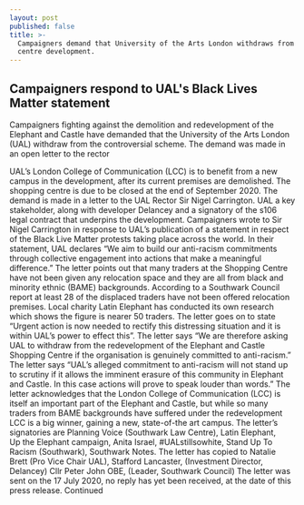 ```yaml
---
layout: post
published: false
title: >-
  Campaigners demand that University of the Arts London withdraws from shopping
  centre development.
---
```

## Campaigners respond to UAL's Black Lives Matter statement

Campaigners fighting against the demolition and redevelopment of the Elephant and Castle have demanded that the University of the Arts London (UAL) withdraw from the controversial scheme.  The demand was made in an open letter to the rector 



UAL’s London College of Communication (LCC) is to benefit from a new campus in the development, after its current premises are demolished.  The shopping centre is due to be closed at the end of September 2020. 
The demand is made in a letter to the UAL Rector Sir Nigel Carrington.  UAL a key stakeholder, along with developer Delancey and a signatory of the s106 legal contract that underpins the development. 
Campaigners wrote to Sir Nigel Carrington in response to UAL’s publication of a statement in respect of the Black Live Matter protests taking place across the world. In their statement, UAL declares “We aim to build our anti-racism commitments through collective engagement into actions that make a meaningful difference.” 
The letter points out that many traders at the Shopping Centre have not been given any relocation space and they are all from black and minority ethnic (BAME) backgrounds. According to a Southwark Council report at least 28 of the displaced traders have not been offered relocation premises.  Local charity Latin Elephant has conducted its own research which shows the figure is nearer 50 traders. 
The letter goes on to state “Urgent action is now needed to rectify this distressing situation and it is within UAL’s power to effect this”.  The letter says “We are therefore asking UAL to withdraw from the redevelopment of the Elephant and Castle Shopping Centre if the organisation is genuinely committed to anti-racism.” 
The letter says “UAL’s alleged commitment to anti-racism will not stand up to scrutiny if it allows the imminent erasure of this community in Elephant and Castle. In this case actions will prove to speak louder than words.” 
The letter acknowledges that the London College of Communication (LCC) is itself an important part of the Elephant and Castle, but while so many traders from BAME backgrounds have suffered under the redevelopment LCC is a big winner, gaining a new, state-of-the art campus. 
The letter’s signatories are Planning Voice (Southwark Law Centre), Latin Elephant,   
Up the Elephant campaign, Anita Israel, #UALstillsowhite, Stand Up To Racism (Southwark), Southwark Notes. 
The letter has copied to Natalie Brett (Pro Vice Chair UAL), Stafford Lancaster, (Investment Director, Delancey) Cllr Peter John OBE, (Leader, Southwark Council) 
The letter was sent on the 17 July 2020, no reply has yet been received, at the date of this press release. 
Continued
 

